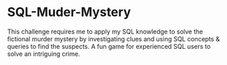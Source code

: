 # SQL-Muder-Mystery
This challenge requires me to apply my SQL knowledge to solve the fictional murder mystery by investigating clues and using SQL concepts &amp; queries to find the suspects. A fun game for experienced SQL users to solve an intriguing crime.
